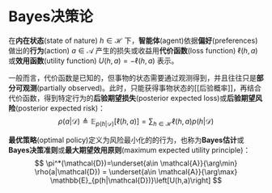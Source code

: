 # Bayes决策论

在**内在状态**(state of nature) $h \in \mathcal{H}$ 下，**智能体**(agent)依据**偏好**(preferences)做出的**行为**(action) $a \in \mathcal{A}$ 产生的损失或收益用**代价函数**(loss function) $\ell(h,a)$ 或**效用函数**(utility function) $U(h,a)=-\ell(h,a)$ 表示。

一般而言，代价函数是已知的，但事物的状态需要通过观测得到，并且往往只是**部分可观测**(partially observed)。此时，只能获得事物状态的[[后验概率]]，再结合代价函数，得到特定行为的**后验期望损失**(posterior expected loss)或**后验期望风险**(posterior expected risk)：
$$ \rho(a|\mathcal{D}) \triangleq \mathbb{E}_{p(h|\mathcal{D})}\left[\ell(h,a)\right]=\sum_{h\in\mathcal{H}}\ell(h,a)p(h|\mathcal{D})$$

**最优策略**(optimal policy)定义为风险最小化的的行为，也称为**Bayes估计**或**Bayes决策准则**或**最大期望效用原则**(maximum expected utility principle)：
$$ \pi^*(\mathcal{D})=\underset{a\in \mathcal{A}}{\arg\min} \rho(a|\mathcal{D}) = \underset{a\in \mathcal{A}}{\arg\max} \mathbb{E}_{p(h|\mathcal{D})}\left[U(h,a)\right] $$

